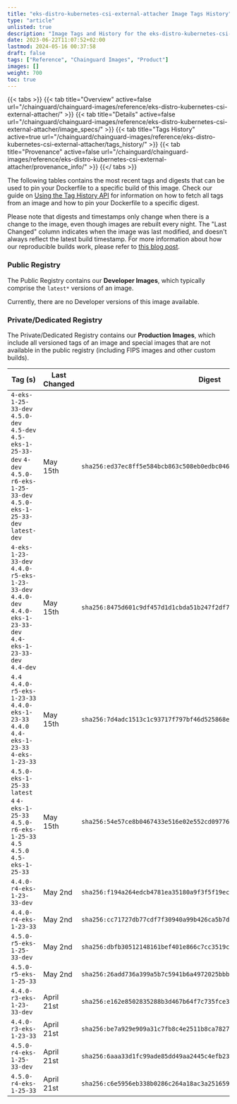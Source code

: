 ```yaml
---
title: "eks-distro-kubernetes-csi-external-attacher Image Tags History"
type: "article"
unlisted: true
description: "Image Tags and History for the eks-distro-kubernetes-csi-external-attacher Chainguard Image"
date: 2023-06-22T11:07:52+02:00
lastmod: 2024-05-16 00:37:58
draft: false
tags: ["Reference", "Chainguard Images", "Product"]
images: []
weight: 700
toc: true
---
```


{{< tabs >}}
{{< tab title="Overview" active=false url="/chainguard/chainguard-images/reference/eks-distro-kubernetes-csi-external-attacher/" >}}
{{< tab title="Details" active=false url="/chainguard/chainguard-images/reference/eks-distro-kubernetes-csi-external-attacher/image_specs/" >}}
{{< tab title="Tags History" active=true url="/chainguard/chainguard-images/reference/eks-distro-kubernetes-csi-external-attacher/tags_history/" >}}
{{< tab title="Provenance" active=false url="/chainguard/chainguard-images/reference/eks-distro-kubernetes-csi-external-attacher/provenance_info/" >}}
{{</ tabs >}}

The following tables contains the most recent tags and digests that can be used to pin your Dockerfile to a specific build of this image. Check our guide on [Using the Tag History API](/chainguard/chainguard-images/using-the-tag-history-api/) for information on how to fetch all tags from an image and how to pin your Dockerfile to a specific digest.

Please note that digests and timestamps only change when there is a change to the image, even though images are rebuilt every night. The "Last Changed" column indicates when the image was last modified, and doesn't always reflect the latest build timestamp. For more information about how our reproducible builds work, please refer to [this blog post](https://www.chainguard.dev/unchained/reproducing-chainguards-reproducible-image-builds).

### Public Registry
The Public Registry contains our **Developer Images**, which typically comprise the `latest*` versions of an image.

Currently, there are no Developer versions of this image available.

### Private/Dedicated Registry
The Private/Dedicated Registry contains our **Production Images**, which include all versioned tags of an image and special images that are not available in the public registry (including FIPS images and other custom builds).

| Tag (s)                                                                                                                                  | Last Changed | Digest                                                                    |
|------------------------------------------------------------------------------------------------------------------------------------------|--------------|---------------------------------------------------------------------------|
|  `4-eks-1-25-33-dev` `4.5.0-dev` `4.5-dev` `4.5-eks-1-25-33-dev` `4-dev` `4.5.0-r6-eks-1-25-33-dev` `4.5.0-eks-1-25-33-dev` `latest-dev` | May 15th     | `sha256:ed37ec8ff5e584bcb863c508eb0edbc0469c396308152b0c4eea58d1b39ee1bf` |
|  `4-eks-1-23-33-dev` `4.4.0-r5-eks-1-23-33-dev` `4.4.0-dev` `4.4.0-eks-1-23-33-dev` `4.4-eks-1-23-33-dev` `4.4-dev`                      | May 15th     | `sha256:8475d601c9df457d1d1cbda51b247f2df7ce63b5a96f7565aaf24b236f7b23ac` |
|  `4.4` `4.4.0-r5-eks-1-23-33` `4.4.0-eks-1-23-33` `4.4.0` `4.4-eks-1-23-33` `4-eks-1-23-33`                                              | May 15th     | `sha256:7d4adc1513c1c93717f797bf46d525868e7d7083e61ea64b24f35f7459e80a7f` |
|  `4.5.0-eks-1-25-33` `latest` `4` `4-eks-1-25-33` `4.5.0-r6-eks-1-25-33` `4.5` `4.5.0` `4.5-eks-1-25-33`                                 | May 15th     | `sha256:54e57ce8b0467433e516e02e552cd097767353ccc8764f8ba24f38e4158175ff` |
|  `4.4.0-r4-eks-1-23-33-dev`                                                                                                              | May 2nd      | `sha256:f194a264edcb4781ea35180a9f3f5f19ec1026eea04b739e5f0b16169e286dcd` |
|  `4.4.0-r4-eks-1-23-33`                                                                                                                  | May 2nd      | `sha256:cc71727db77cdf7f30940a99b426ca5b7d8e282b707e05aca4dc2cf7702f2fc8` |
|  `4.5.0-r5-eks-1-25-33-dev`                                                                                                              | May 2nd      | `sha256:dbfb30512148161bef401e866c7cc3519cac865f91b3e31f977c98e5ba18ba38` |
|  `4.5.0-r5-eks-1-25-33`                                                                                                                  | May 2nd      | `sha256:26add736a399a5b7c5941b6a4972025bbb10c98121d39281f69acbfd7c6f183a` |
|  `4.4.0-r3-eks-1-23-33-dev`                                                                                                              | April 21st   | `sha256:e162e8502835288b3d467b64f7c735fce30a427a0f9f1b6a826f85f389705a84` |
|  `4.4.0-r3-eks-1-23-33`                                                                                                                  | April 21st   | `sha256:be7a929e909a31c7fb8c4e2511b8ca7827b0984031de3373e72f6f99fb8a305d` |
|  `4.5.0-r4-eks-1-25-33-dev`                                                                                                              | April 21st   | `sha256:6aaa33d1fc99ade85dd49aa2445c4efb23be40c75f6dafdeb8cbd431580aee68` |
|  `4.5.0-r4-eks-1-25-33`                                                                                                                  | April 21st   | `sha256:c6e5956eb338b0286c264a18ac3a25165915c813bc6c261227870f45cd00913a` |

